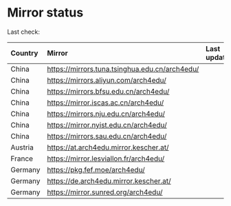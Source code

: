 <script src="./time.js"></script>
# Mirror status
Last check: <script type="text/javascript">localize(1699399053.7376087);</script>

|Country|Mirror|Last update|
|:------|:-----|:----------|
|China|https://mirrors.tuna.tsinghua.edu.cn/arch4edu/|<script type="text/javascript">localize(1699381797);</script>|
|China|https://mirrors.aliyun.com/arch4edu/|<script type="text/javascript">localize(1699381797);</script>|
|China|https://mirrors.bfsu.edu.cn/arch4edu/|<script type="text/javascript">localize(1699381797);</script>|
|China|https://mirror.iscas.ac.cn/arch4edu/|<script type="text/javascript">localize(1699339139);</script>|
|China|https://mirrors.nju.edu.cn/arch4edu/|<script type="text/javascript">localize(1699295424);</script>|
|China|https://mirror.nyist.edu.cn/arch4edu/|<script type="text/javascript">localize(1699381797);</script>|
|China|https://mirrors.sau.edu.cn/arch4edu/|<script type="text/javascript">localize(1699381797);</script>|
|Austria|https://at.arch4edu.mirror.kescher.at/|<script type="text/javascript">localize(1699381797);</script>|
|France|https://mirror.lesviallon.fr/arch4edu/|<script type="text/javascript">localize(1699339139);</script>|
|Germany|https://pkg.fef.moe/arch4edu/|<script type="text/javascript">localize(1699381797);</script>|
|Germany|https://de.arch4edu.mirror.kescher.at/|<script type="text/javascript">localize(1699381797);</script>|
|Germany|https://mirror.sunred.org/arch4edu/|<script type="text/javascript">localize(1699381797);</script>|

<script src="./tablefilter/tablefilter.js"></script>
<script src="./table.js"></script>